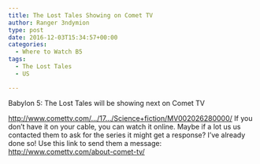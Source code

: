 ```yaml
---
title: The Lost Tales Showing on Comet TV
author: Ranger 3ndymion
type: post
date: 2016-12-03T15:34:57+00:00
categories:
  - Where to Watch B5
tags:
  - The Lost Tales
  - US

---
```

Babylon 5: The Lost Tales will be showing next on Comet TV

http://www.comettv.com/…/17…/Science+fiction/MV002026280000/ If you don&#8217;t have it on your cable, you can watch it online. Maybe if a lot us us contacted them to ask for the series it might get a response? I&#8217;ve already done so! Use this link to send them a message: http://www.comettv.com/about-comet-tv/
